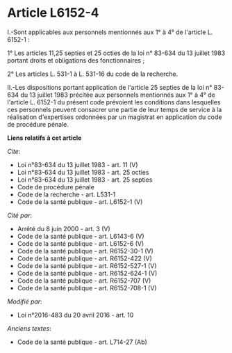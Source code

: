 # Article L6152-4

I.-Sont applicables aux personnels mentionnés aux 1° à 4° de l'article L. 6152-1 : 

1° Les articles 11,25 septies et 25 octies de la loi n° 83-634 du 13 juillet 1983 portant droits et obligations des
fonctionnaires ; 

2° Les articles L. 531-1 à L. 531-16 du code de la recherche. 

II.-Les dispositions portant application de l'article 25 septies de la loi n° 83-634 du 13 juillet 1983 précitée aux
personnels mentionnés aux 1° à 4° de l'article L. 6152-1 du présent code prévoient les conditions dans lesquelles ces
personnels peuvent consacrer une partie de leur temps de service à la réalisation d'expertises ordonnées par un magistrat en
application du code de procédure pénale.

**Liens relatifs à cet article**

_Cite_:

  - Loi n°83-634 du 13 juillet 1983 - art. 11 (V)
  - Loi n°83-634 du 13 juillet 1983 - art. 25 octies
  - Loi n°83-634 du 13 juillet 1983 - art. 25 septies
  - Code de procédure pénale
  - Code de la recherche - art. L531-1
  - Code de la santé publique - art. L6152-1 (V)

_Cité par_:

  - Arrêté du 8 juin 2000 - art. 3 (V)
  - Code de la santé publique - art. L6143-6 (V)
  - Code de la santé publique - art. L6152-6 (V)
  - Code de la santé publique - art. R6152-30-1 (V)
  - Code de la santé publique - art. R6152-422 (V)
  - Code de la santé publique - art. R6152-527-1 (V)
  - Code de la santé publique - art. R6152-624-1 (V)
  - Code de la santé publique - art. R6152-707 (V)
  - Code de la santé publique - art. R6152-708-1 (V)

_Modifié par_:

  - Loi n°2016-483 du 20 avril 2016 - art. 10

_Anciens textes_:

  - Code de la santé publique - art. L714-27 (Ab)

